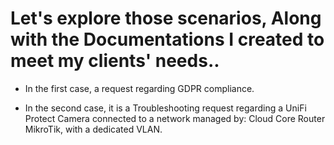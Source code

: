 # Let's explore those scenarios, Along with the Documentations I created to meet my clients' needs..

- In the first case, a request regarding GDPR compliance. 

- In the second case, it is a Troubleshooting request regarding a UniFi Protect Camera connected to a network managed by: Cloud Core Router MikroTik, with a dedicated VLAN. 

